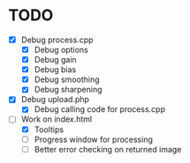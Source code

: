 TODO
====
- [X] Debug process.cpp
	- [X] Debug options
	- [X] Debug gain
	- [X] Debug bias
	- [X] Debug smoothing
	- [X] Debug sharpening
- [X] Debug upload.php
	- [X] Debug calling code for process.cpp
- [ ] Work on index.html
	- [X] Tooltips
	- [ ] Progress window for processing
	- [ ] Better error checking on returned image
